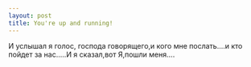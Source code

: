 ```yaml
---
layout: post
title: You're up and running!
---
```


И услышал я голос, господа говорящего,и кого мне послать....и кто пойдет за нас.....И я сказал,вот Я,пошли меня....
